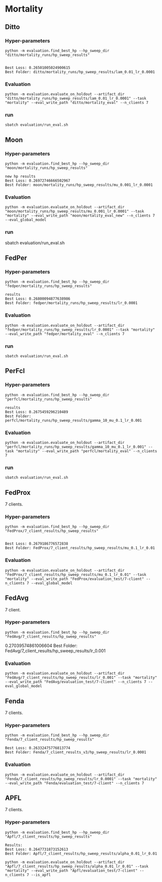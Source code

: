 # Mortality

## Ditto
### Hyper-parameters
```
python -m evaluation.find_best_hp --hp_sweep_dir "ditto/mortality_runs/hp_sweep_results"


Best Loss: 0.26501005024900615
Best Folder: ditto/mortality_runs/hp_sweep_results/lam_0.01_lr_0.0001
```

### Evaluation
```
python -m evaluation.evaluate_on_holdout --artifact_dir "ditto/mortality_runs/hp_sweep_results/lam_0.01_lr_0.0001" --task "mortality" --eval_write_path "ditto/mortality_eval" --n_clients 7
```
### run
```
sbatch evaluation/run_eval.sh
```

## Moon
### Hyper-parameters

```
python -m evaluation.find_best_hp --hp_sweep_dir "moon/mortality_runs/hp_sweep_results"

new hp results
Best Loss: 0.26972746666502967
Best Folder: moon/mortality_runs/hp_sweep_results/mu_0.001_lr_0.0001
```

### Evaluation
```
python -m evaluation.evaluate_on_holdout --artifact_dir "moon/mortality_runs/hp_sweep_results/mu_0.001_lr_0.0001" --task "mortality" --eval_write_path "moon/mortality_eval_new" --n_clients 7  --eval_global_model
```
### run
sbatch evaluation/run_eval.sh



## FedPer
### Hyper-parameters
```
python -m evaluation.find_best_hp --hp_sweep_dir "fedper/mortality_runs/hp_sweep_results"

results
Best Loss: 0.26800094877638986
Best Folder: fedper/mortality_runs/hp_sweep_results/lr_0.0001
```
### Evaluation
```
python -m evaluation.evaluate_on_holdout --artifact_dir "fedper/mortality_runs/hp_sweep_results/lr_0.0001" --task "mortality" --eval_write_path "fedper/mortality_eval" --n_clients 7
```
### run
```
sbatch evaluation/run_eval.sh
```



## PerFcl
### Hyper-parameters
```
python -m evaluation.find_best_hp --hp_sweep_dir "perfcl/mortality_runs/hp_sweep_results"

results
Best Loss: 0.2675459296210489
Best Folder: perfcl/mortality_runs/hp_sweep_results/gamma_10_mu_0.1_lr_0.001
```
### Evaluation
```
python -m evaluation.evaluate_on_holdout --artifact_dir "perfcl/mortality_runs/hp_sweep_results/gamma_10_mu_0.1_lr_0.001" --task "mortality" --eval_write_path "perfcl/mortality_eval" --n_clients 7
```
### run
```
sbatch evaluation/run_eval.sh
```



## FedProx

7 clients.
### Hyper-parameters

```
python -m evaluation.find_best_hp --hp_sweep_dir "FedProx/7_client_results/hp_sweep_results"


Best Loss: 0.2679186776572838
Best Folder: FedProx/7_client_results/hp_sweep_results/mu_0.1_lr_0.01
```

### Evaluation
```
python -m evaluation.evaluate_on_holdout --artifact_dir "FedProx/7_client_results/hp_sweep_results/mu_0.1_lr_0.01" --task "mortality" --eval_write_path "FedProx/evaluation_test/7-client" --n_clients 7 --eval_global_model
```



## FedAvg
7 client.
### Hyper-parameters
```
python -m evaluation.find_best_hp --hp_sweep_dir "FedAvg/7_client_results/hp_sweep_results"
```

0.27039574861006604
Best Folder: FedAvg/7_client_results/hp_sweep_results/lr_0.001

### Evaluation
```
python -m evaluation.evaluate_on_holdout --artifact_dir "FedAvg/7_client_results/hp_sweep_results/lr_0.001" --task "mortality" --eval_write_path "FedAvg/evaluation_test/7-client" --n_clients 7 --eval_global_model

```


## Fenda
7 clients.

### Hyper-parameters
```
python -m evaluation.find_best_hp --hp_sweep_dir "Fenda/7_client_results/hp_sweep_results"

Best Loss: 0.26332475776813774
Best Folder: Fenda/7_client_results_v3/hp_sweep_results/lr_0.0001
```
### Evaluation
```
python -m evaluation.evaluate_on_holdout --artifact_dir "Fenda/7_client_results/hp_sweep_results/lr_0.0001" --task "mortality" --eval_write_path "Fenda/evaluation_test/7-client" --n_clients 7
```


## APFL
7 clients.
### Hyper-parameters

```
python -m evaluation.find_best_hp --hp_sweep_dir "Apfl/7_client_results/hp_sweep_results"

Results:
Best Loss: 0.2647731873152613
Best Folder: Apfl/7_client_results/hp_sweep_results/alpha_0.01_lr_0.01
```
```
python -m evaluation.evaluate_on_holdout --artifact_dir "Apfl/7_client_results/hp_sweep_results/alpha_0.01_lr_0.01" --task "mortality" --eval_write_path "Apfl/evaluation_test/7-client" --n_clients 7 --is_apfl
```
